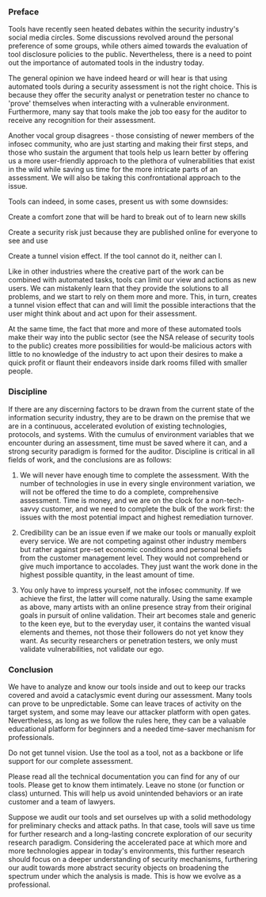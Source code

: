 <h3>Preface</h3>

Tools have recently seen heated debates within the security industry's social media circles. Some discussions revolved around the personal preference of some groups, while others aimed towards the evaluation of tool disclosure policies to the public. Nevertheless, there is a need to point out the importance of automated tools in the industry today.

The general opinion we have indeed heard or will hear is that using automated tools during a security assessment is not the right choice. This is because they offer the security analyst or penetration tester no chance to 'prove' themselves when interacting with a vulnerable environment. Furthermore, many say that tools make the job too easy for the auditor to receive any recognition for their assessment.

Another vocal group disagrees - those consisting of newer members of the infosec community, who are just starting and making their first steps, and those who sustain the argument that tools help us learn better by offering us a more user-friendly approach to the plethora of vulnerabilities that exist in the wild while saving us time for the more intricate parts of an assessment. We will also be taking this confrontational approach to the issue.

Tools can indeed, in some cases, present us with some downsides:

Create a comfort zone that will be hard to break out of to learn new skills

Create a security risk just because they are published online for everyone to see and use

Create a tunnel vision effect. If the tool cannot do it, neither can I.

Like in other industries where the creative part of the work can be combined with automated tasks, tools can limit our view and actions as new users. We can mistakenly learn that they provide the solutions to all problems, and we start to rely on them more and more. This, in turn, creates a tunnel vision effect that can and will limit the possible interactions that the user might think about and act upon for their assessment.

At the same time, the fact that more and more of these automated tools make their way into the public sector (see the NSA release of security tools to the public) creates more possibilities for would-be malicious actors with little to no knowledge of the industry to act upon their desires to make a quick profit or flaunt their endeavors inside dark rooms filled with smaller people.

<h3>Discipline</h3>

If there are any discerning factors to be drawn from the current state of the information security industry, they are to be drawn on the premise that we are in a continuous, accelerated evolution of existing technologies, protocols, and systems. With the cumulus of environment variables that we encounter during an assessment, time must be saved where it can, and a strong security paradigm is formed for the auditor. Discipline is critical in all fields of work, and the conclusions are as follows:

1. We will never have enough time to complete the assessment. With the number of technologies in use in every single environment variation, we will not be offered the time to do a complete, comprehensive assessment. Time is money, and we are on the clock for a non-tech-savvy customer, and we need to complete the bulk of the work first: the issues with the most potential impact and highest remediation turnover.

2. Credibility can be an issue even if we make our tools or manually exploit every service. We are not competing against other industry members but rather against pre-set economic conditions and personal beliefs from the customer management level. They would not comprehend or give much importance to accolades. They just want the work done in the highest possible quantity, in the least amount of time.

3. You only have to impress yourself, not the infosec community. If we achieve the first, the latter will come naturally. Using the same example as above, many artists with an online presence stray from their original goals in pursuit of online validation. Their art becomes stale and generic to the keen eye, but to the everyday user, it contains the wanted visual elements and themes, not those their followers do not yet know they want. As security researchers or penetration testers, we only must validate vulnerabilities, not validate our ego.

<h3>Conclusion</h3>

We have to analyze and know our tools inside and out to keep our tracks covered and avoid a cataclysmic event during our assessment. Many tools can prove to be unpredictable. Some can leave traces of activity on the target system, and some may leave our attacker platform with open gates. Nevertheless, as long as we follow the rules here, they can be a valuable educational platform for beginners and a needed time-saver mechanism for professionals.

Do not get tunnel vision. Use the tool as a tool, not as a backbone or life support for our complete assessment.

Please read all the technical documentation you can find for any of our tools. Please get to know them intimately. Leave no stone (or function or class) unturned. This will help us avoid unintended behaviors or an irate customer and a team of lawyers.

Suppose we audit our tools and set ourselves up with a solid methodology for preliminary checks and attack paths. In that case, tools will save us time for further research and a long-lasting concrete exploration of our security research paradigm. Considering the accelerated pace at which more and more technologies appear in today's environments, this further research should focus on a deeper understanding of security mechanisms, furthering our audit towards more abstract security objects on broadening the spectrum under which the analysis is made. This is how we evolve as a professional.

